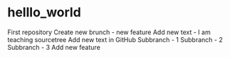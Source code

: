 # helllo_world
First repository
Create new brunch - new feature
Add new text - I am teaching sourcetree
Add new text in GitHub
Subbranch - 1
Subbranch - 2
Subbranch - 3
Add new feature